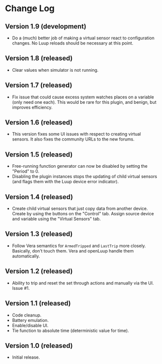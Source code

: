 # Change Log

## Version 1.9 (development)

* Do a (much) better job of making a virtual sensor react to configuration changes. No Luup reloads should be necessary at this point.

## Version 1.8 (released)

* Clear values when simulator is not running.

## Version 1.7 (released)

* Fix issue that could cause excess system watches places on a variable (only need one each). This would be rare for this plugin, and benign, but improves efficiency.

## Version 1.6 (released)

* This version fixes some UI issues with respect to creating virtual sensors. It also fixes the community URLs to the new forums.

## Version 1.5 (released)

* Free-running function generator can now be disabled by setting the "Period" to 0.
* Disabling the plugin instances stops the updating of child virtual sensors (and flags them with the Luup device error indicator).

## Version 1.4 (released)

* Create child virtual sensors that just copy data from another device. Create by using the buttons on the "Control" tab. Assign source device and variable using the "Virtual Sensors" tab.

## Version 1.3 (released)

* Follow Vera semantics for `ArmedTripped` and `LastTrip` more closely. Basically, don't touch them. Vera and openLuup handle them automatically.

## Version 1.2 (released)

* Ability to trip and reset the set through actions and manually via the UI. Issue #1.

## Version 1.1 (released)

* Code cleanup.
* Battery emulation.
* Enable/disable UI.
* Tie function to absolute time (deterministic value for time).

## Version 1.0 (released)

* Initial release.